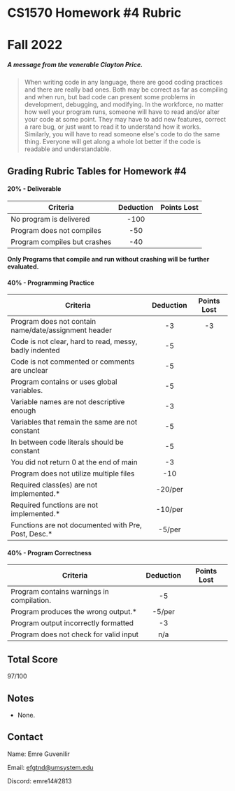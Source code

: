 # CS1570 Homework #4 Rubric
# Fall 2022

##### A message from the venerable Clayton Price.

> When writing code in any language, there are good coding practices and there are really bad ones. Both may be correct as far as compiling and when run, but bad code can present some problems in development, debugging, and modifying. In the workforce, no matter how well your program runs, someone will have to read and/or alter your code at some point. They may have to add new features, correct a rare bug, or just want to read it to understand how it works. Similarly, you will have to read someone else's code to do the same thing. Everyone will get along a whole lot better if the code is readable and understandable.

## Grading Rubric Tables for Homework #4

#### 20% - Deliverable

| Criteria | Deduction | Points Lost |
|----------|:---------:|:-----------:|
| No program is delivered     | -100 |  |
| Program does not compiles    | -50 |  |
| Program compiles but crashes | -40 |  |

**Only Programs that compile and run without crashing will be further evaluated.**

#### 40% - Programming Practice

| Criteria | Deduction | Points Lost |
|----------|:---------:|:-----------:|
| Program does not contain name/date/assignment header   |  -3 |-3|
| Code is not clear, hard to read, messy, badly indented |  -5 |  |
| Code is not commented or comments are unclear          |  -5 |  |
| Program contains or uses global variables.             |  -5 |  |
| Variable names are not descriptive enough              |  -3 |  |
| Variables that remain the same are not constant        |  -5 |  |
| In between code literals should be constant            |  -5 |  |
| You did not return 0 at the end of main                |  -3 |  |
| Program does not utilize multiple files                | -10 |  |
| Required class(es) are not implemented.*               | -20/per |  |
| Required functions are not implemented.*               | -10/per |  |
| Functions are not documented with Pre, Post, Desc.*    | -5/per |  |


#### 40% - Program Correctness 

| Criteria | Deduction | Points Lost |
|----------|:---------:|:-----------:|
| Program contains warnings in compilation.          | -5 |  |
| Program produces the wrong output.*            | -5/per |  |
| Program output incorrectly formatted               | -3 |  |
| Program does not check for valid input             | n/a |  |

## Total Score

97/100

## Notes

- None.

## Contact

Name: Emre Guvenilir

Email: efgtnd@umsystem.edu

Discord: emre14#2813

